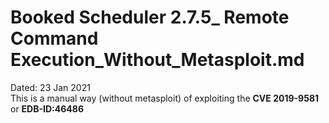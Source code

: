 # Booked Scheduler 2.7.5_ Remote Command Execution_Without_Metasploit.md
Dated: 23 Jan 2021\
This is a manual way (without metasploit) of exploiting the **CVE 2019-9581** or **EDB-ID:46486**
